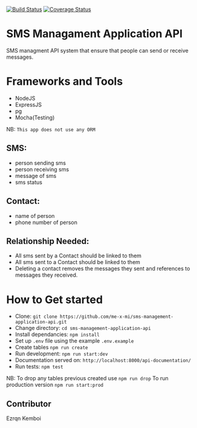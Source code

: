 [![Build Status](https://travis-ci.org/ezrqnkemboi/sms-management-application-api.svg?branch=master)](https://travis-ci.org/ezrqnkemboi/sms-management-application-api)
[![Coverage Status](https://coveralls.io/repos/github/ezrqnkemboi/sms-management-application-api/badge.svg?branch=master)](https://coveralls.io/github/ezrqnkemboi/sms-management-application-api?branch=master)

# SMS Managament Application API
SMS managment API system that ensure that people can send or receive messages.

# Frameworks and Tools

- NodeJS
- ExpressJS
- pg
- Mocha(Testing)

NB: `This app does not use any ORM`

## SMS:

- person sending sms
- person receiving sms
- message of sms
- sms status

## Contact:

- name of person
- phone number of person

## Relationship Needed:

- All sms sent by a Contact should be linked to them
- All sms sent to a Contact should be linked to them
- Deleting a contact removes the messages they sent and references to messages they received.

# How to Get started

- Clone: `git clone https://github.com/me-x-mi/sms-management-application-api.git`
- Change directory: `cd sms-management-application-api`
- Install dependancies: `npm install`
- Set up `.env` file using the example `.env.example`
- Create tables `npm run create`
- Run development: `npm run start:dev`
- Documentation served on: `http://localhost:8000/api-documentation/`
- Run tests: `npm test`

NB: To drop any tables previous created use `npm run drop`
    To run production version `npm run start:prod`

## Contributor
Ezrqn Kemboi
